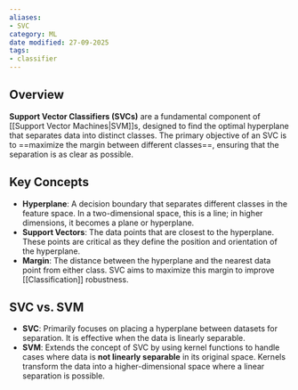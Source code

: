 ```yaml
---
aliases:
- SVC
category: ML
date modified: 27-09-2025
tags:
- classifier
---
```

## Overview

**Support Vector Classifiers (SVCs)** are a fundamental component of [[Support Vector Machines|SVM]]s, designed to find the optimal hyperplane that separates data into distinct classes. The primary objective of an SVC is to ==maximize the margin between different classes==, ensuring that the separation is as clear as possible.

## Key Concepts

- **Hyperplane**: A decision boundary that separates different classes in the feature space. In a two-dimensional space, this is a line; in higher dimensions, it becomes a plane or hyperplane.
- **Support Vectors**: The data points that are closest to the hyperplane. These points are critical as they define the position and orientation of the hyperplane.
- **Margin**: The distance between the hyperplane and the nearest data point from either class. SVC aims to maximize this margin to improve [[Classification]] robustness.

## SVC vs. SVM

- **SVC**: Primarily focuses on placing a hyperplane between datasets for separation. It is effective when the data is linearly separable.
- **SVM**: Extends the concept of SVC by using kernel functions to handle cases where data is **not linearly separable** in its original space. Kernels transform the data into a higher-dimensional space where a linear separation is possible.